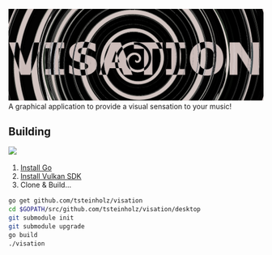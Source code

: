 ![Visation Header](https://github.com/tsteinholz/visation/raw/master/.github/visation-header2.png)
A graphical application to provide a visual sensation to your music!

## Building

![](https://api.travis-ci.org/tsteinholz/visation.svg?branch=master)
1. [Install Go](https://golang.org/doc/install)
2. [Install Vulkan SDK](https://vulkan.lunarg.com/doc/view/1.1.106.0/linux/getting_started.html)
2. Clone & Build...

```bash
go get github.com/tsteinholz/visation
cd $GOPATH/src/github.com/tsteinholz/visation/desktop
git submodule init
git submodule upgrade
go build
./visation
```
